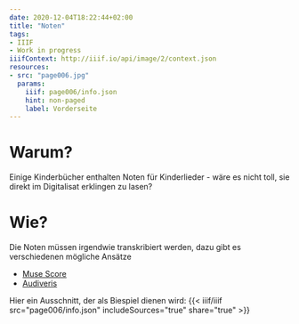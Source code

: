 ```yaml
---
date: 2020-12-04T18:22:44+02:00
title: "Noten"
tags:
- IIIF
- Work in progress
iiifContext: http://iiif.io/api/image/2/context.json
resources:
- src: "page006.jpg"
  params:
    iiif: page006/info.json
    hint: non-paged
    label: Vorderseite
---
```


# Warum?

Einige Kinderbücher enthalten Noten für Kinderlieder - wäre es nicht toll, sie direkt im Digitalisat erklingen zu lasen?

<!--more-->

# Wie?

Die Noten müssen irgendwie transkribiert werden, dazu gibt es verschiedenen mögliche Ansätze
* [Muse Score](https://musescore.org/de)
* [Audiveris](https://github.com/audiveris)

Hier ein Ausschnitt, der als Biespiel dienen wird:
{{< iiif/iiif src="page006/info.json" includeSources="true" share="true" >}}
